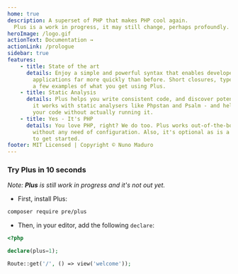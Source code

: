 ```yaml
---
home: true
description: A superset of PHP that makes PHP cool again.
  Plus is a work in progress, it may still change, perhaps profoundly.
heroImage: /logo.gif
actionText: Documentation →
actionLink: /prologue
sidebar: true
features:
    - title: State of the art
      details: Enjoy a simple and powerful syntax that enables developers to build very complex
        applications far more quickly than before. Short closures, types, enumerations are just
        a few examples of what you get using Plus.
    - title: Static Analysis
      details: Plus helps you write consistent code, and discover potential errors. By default,
        it works with static analysers like Phpstan and Psalm - and helps you finding errors in
        your code without actually running it.
    - title: Yes - It's PHP
      details: You love PHP, right? We do too. Plus works out-of-the-box with any PHP application
        without any need of configuration. Also, it's optional as is a per-file declaration - Painless
        to get started.
footer: MIT Licensed | Copyright © Nuno Maduro
---
```


### Try **Plus** in 10 seconds

_Note: **Plus** is still work in progress and it's not out yet._

- First, install Plus:

```bash
composer require pre/plus
```

- Then, in your editor, add the following `declare`:

```php
<?php

declare(plus=1);

Route::get('/', () => view('welcome'));
```
